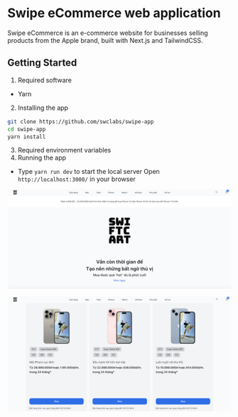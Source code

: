 # Swipe eCommerce web application

Swipe eCommerce is an e-commerce website for businesses selling products from the Apple brand, built with Next.js and TailwindCSS.

## Getting Started

1. Required software

- Yarn

2. Installing the app

```bash
git clone https://github.com/swclabs/swipe-app
cd swipe-app
yarn install
```

3. Required environment variables
4. Running the app

- Type `yarn run dev` to start the local server
  Open `http://localhost:3000/` in your browser


![home](docs/assets/home.png)

![home](docs/assets/iphone.png)
